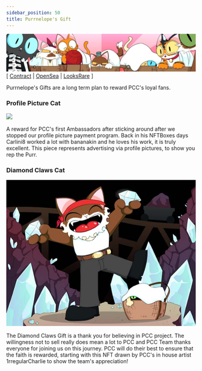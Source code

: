 ```yaml
---
sidebar_position: 50
title: Purrnelope's Gift
---
```


![Purrnelope's Gift](../assets/purrnelopes-gift.jpg)
[
[Contract](https://etherscan.io/address/0x0d4790d7dce2c3474f4f6b6d7bf37bdeab651bba) | 
[OpenSea](https://opensea.io/collection/purrnelopes-gift) | 
[LooksRare](https://looksrare.org/collections/0x0d4790d7dce2c3474f4f6b6d7bf37bdeab651bba)
]


Purrnelope's Gifts are a long term plan to reward PCC's loyal fans.

### Profile Picture Cat

[![](https://lh3.googleusercontent.com/1mgABXM_fU7GZyFJDj7mAjhLmBKVAS9ba9P_OscfazoIZvYQabzmTRm4scHf3B91dP9Ek80jmBfARqwcBNeftRmAXRgdvKtd6lCxkQg)](https://ipfs.io/ipfs/QmeHqVAPC8eKseiHQF8W5upAMbQEmFZ5fNqCEfTcAWGG9y)

A reward for PCC's first Ambassadors after sticking around after we stopped our profile picture payment program. Back in his NFTBoxes days Carlini8 worked a lot with bananakin and he loves his work, it is truly excellent. This piece represents advertising via profile pictures, to show you rep the Purr.

### Diamond Claws Cat

[![](../assets/gift/QmcuRUREadENnJZoigET2tBCei2tv83X5jNE6x3ua55RTN_resized.jpg)](https://ipfs.io/ipfs/QmcuRUREadENnJZoigET2tBCei2tv83X5jNE6x3ua55RTN)

The Diamond Claws Gift is a thank you for believing in PCC project. The willingness not to sell really does mean a lot to PCC and PCC Team thanks everyone for joining us on this journey. PCC will do their best to ensure that the faith is rewarded, starting with this NFT drawn by PCC's in house artist 1rregularCharlie to show the team's appreciation!

